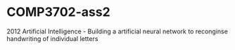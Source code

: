 COMP3702-ass2
=============

2012 Artificial Intelligence - Building a artificial neural network to reconginse handwriting of individual letters
